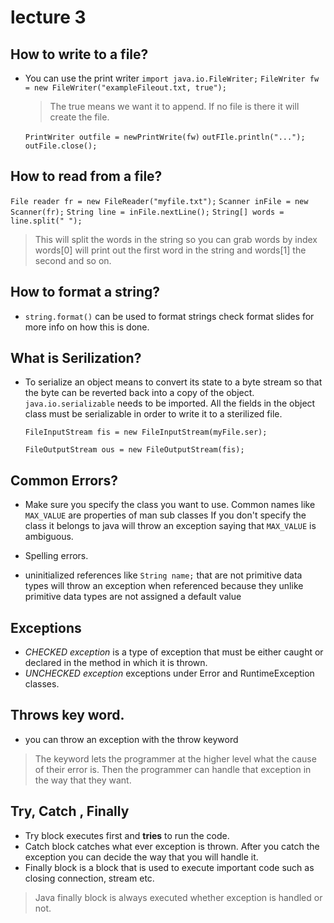 # lecture 3
## How to write to a file?
  - You can use the print writer `import java.io.FileWriter;`
    `FileWriter fw = new FileWriter("exampleFileout.txt, true");`

      > The true means we want it to append. If no file is there it will create
      the file.

    `PrintWriter outfile = newPrintWrite(fw)`
    `outFIle.println("...");`
    `outFile.close();`

## How to read from a file?
 `File reader fr = new FileReader("myfile.txt");`
 `Scanner inFile = new Scanner(fr);`
 `String line = inFile.nextLine();`
 `String[] words = line.split(" ");`
  > This will split the words in the string so you can grab words by index
    words[0] will print out the first word in the string and words[1] the second
    and so on.

## How to format a string?
  - `string.format()` can be used to format strings
     check format slides for more info on how this is done.

## What is Serilization?
  - To serialize an object means to convert its state to a byte stream so that
    the byte can be reverted back into a copy of the object.
    `java.io.serializable` needs to be imported.
    All the fields in the object class must be serializable in order to write it
    to a sterilized file.

    `FileInputStream fis = new FileInputStream(myFile.ser);`

    `FileOutputStream ous = new FileOutputStream(fis);`

## Common Errors?
 -  Make sure you specify the class you want to use.
    Common names like `MAX_VALUE` are properties of man sub classes
    If you don't specify the class it belongs to java will throw an exception
    saying that `MAX_VALUE` is ambiguous.

 -  Spelling errors.
 -  uninitialized references like `String name;` that are not primitive
    data types will throw an exception when referenced because they unlike primitive
    data types are not assigned a default value

## Exceptions
 - *CHECKED exception* is a type of exception that must be either
    caught or declared in the method in which it is thrown.
 - *UNCHECKED exception* exceptions under Error and RuntimeException classes.

## Throws key word.
  - you can throw an exception with the throw keyword
  > The keyword lets the programmer at the higher level what the cause of their error is. Then the programmer can handle that exception in the way that they want.

## Try, Catch , Finally
  - Try block executes first and **tries** to run the code.
  - Catch block catches what ever exception is thrown. After you catch the exception you can decide the way that you will handle it.
  - Finally block is a block that is used to execute important code such as closing connection, stream etc.
  > Java finally block is always executed whether exception is handled or not.

  
